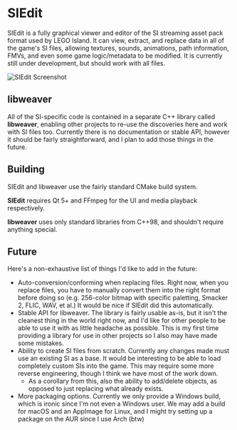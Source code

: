 # SIEdit

SIEdit is a fully graphical viewer and editor of the SI streaming asset pack format used by LEGO Island. It can view, extract, and replace data in all of the game's SI files, allowing textures, sounds, animations, path information, FMVs, and even some game logic/metadata to be modified. It is currently still under development, but should work with all files.

![SIEdit Screenshot](https://raw.githubusercontent.com/itsmattkc/SIEdit/master/packaging/screenshot.png)

## libweaver

All of the SI-specific code is contained in a separate C++ library called **libweaver**, enabling other projects to re-use the discoveries here and work with SI files too. Currently there is no documentation or stable API, however it should be fairly straightforward, and I plan to add those things in the future.

## Building

SIEdit and libweaver use the fairly standard CMake build system.

**SIEdit** requires Qt 5+ and FFmpeg for the UI and media playback respectively.

**libweaver** uses only standard libraries from C++98, and shouldn't require anything special.

## Future

Here's a non-exhaustive list of things I'd like to add in the future:

- Auto-conversion/conforming when replacing files. Right now, when you replace files, you have to manually convert them into the right format before doing so (e.g. 256-color bitmap with specific paletting, Smacker 2, FLIC, WAV, et al.) It would be nice if SIEdit did this automatically.
- Stable API for libweaver. The library is fairly usable as-is, but it isn't the cleanest thing in the world right now, and I'd like for other people to be able to use it with as little headache as possible. This is my first time providing a library for use in other projects so I also may have made some mistakes.
- Ability to create SI files from scratch. Currently any changes made must use an existing SI as a base. It would be interesting to be able to load completely custom SIs into the game. This may require some more reverse engineering, though I think we have most of the work down.
  - As a corollary from this, also the ability to add/delete objects, as opposed to just replacing what already exists.
- More packaging options. Currently we only provide a Windows build, which is ironic since I'm not even a Windows user. We may add a build for macOS and an AppImage for Linux, and I might try setting up a package on the AUR since I use Arch (btw)
